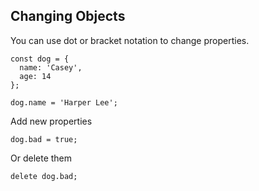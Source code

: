## Changing Objects

You can use dot or bracket notation to change properties.

```
const dog = {
  name: 'Casey',
  age: 14
};

dog.name = 'Harper Lee';
```

Add new properties


```
dog.bad = true;
```

Or delete them

```
delete dog.bad;
```